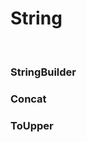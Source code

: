 <h1>String</h1>
<br/>

<h3>StringBuilder</h3>
<h3>Concat</h3>
<h3>ToUpper</h3>
<!-- <br/>
<li>Using "System.Text" import.</li>
<li>You can print a text.</li>
<pre>
<code>
  public override string ToString()
  {
    StringBuilder sb = new StringBuilder();
    sb.AppendLine("List of strings: ");
    sb.AppendLine("01");
    sb.Append(" - Naruto");
    sb.AppendLine("02");
    sb.Append(" - Kakashi");
    return sb.ToString();
 }
</code>
</pre>
<br/>
<p>This method returns: </p>
<pre>
<code>
 List of strings:
 01 - Naruto
 02 - Kakashi
</code>
</pre> -->
